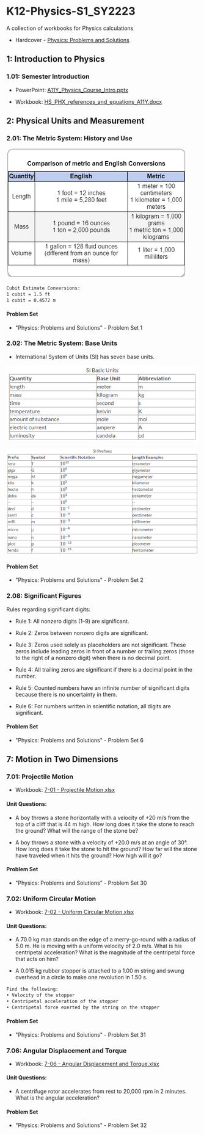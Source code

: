 # K12-Physics-S1_SY2223

A collection of workbooks for Physics calculations

* Hardcover - [Physics: Problems and Solutions](https://www.amazon.com/gp/product/1601530552/)

## 1: Introduction to Physics

### 1.01: Semester Introduction

* PowerPoint: [A11Y_Physics_Course_Intro.pptx](1%20-%20Introduction%20to%20Physics/A11Y_Physics_Course_Intro.pptx)

* Workbook: [HS_PHX_references_and_equations_A11Y.docx](1%20-%20Introduction%20to%20Physics/HS_PHX_references_and_equations_A11Y.docx)

## 2: Physical Units and Measurement

### 2.01: The Metric System: History and Use

![Comparison of metric and English Conversions](2%20-%20Physical%20Units%20and%20Measurement/Comparison%20of%20metric%20and%20English%20Conversions.png)

```
Cubit Estimate Conversions:
1 cubit = 1.5 ft
1 cubit = 0.4572 m
```

#### Problem Set

* "Physics: Problems and Solutions" - Problem Set 1

### 2.02: The Metric System: Base Units

* International System of Units (SI) has seven base units.

![SI Basic Units.png](2%20-%20Physical%20Units%20and%20Measurement/SI%20Basic%20Units.png)

![SI Prefixes.png](2%20-%20Physical%20Units%20and%20Measurement/SI%20Prefixes.png)

#### Problem Set

* "Physics: Problems and Solutions" - Problem Set 2

### 2.08: Significant Figures

Rules regarding significant digits:

* Rule 1: All nonzero digits (1–9) are significant.

* Rule 2: Zeros between nonzero digits are significant.

* Rule 3: Zeros used solely as placeholders are not significant. These zeros include leading zeros in front of a number or trailing zeros (those to the right of a nonzero digit) when there is no decimal point.

* Rule 4: All trailing zeros are significant if there is a decimal point in the number.

* Rule 5: Counted numbers have an infinite number of significant digits because there is no uncertainty in them.

* Rule 6: For numbers written in scientific notation, all digits are significant.

#### Problem Set

* "Physics: Problems and Solutions" - Problem Set 6

## 7: Motion in Two Dimensions

### 7.01: Projectile Motion

* Workbook: [7-01 - Projectile Motion.xlsx](7%20-%20Motion%20In%20Two%20Dimensions/7-01%20-%20Projectile%20Motion.xlsx)

#### Unit Questions:

* A boy throws a stone horizontally with a velocity of +20 m/s from the top of a cliff that is 44 m high. How long does it take the stone to reach the ground? What will the range of the stone be?

* A boy throws a stone with a velocity of +20.0 m/s at an angle of 30°. How long does it take the stone to hit the ground? How far will the stone have traveled when it hits the ground? How high will it go?

#### Problem Set

* "Physics: Problems and Solutions" - Problem Set 30


### 7.02: Uniform Circular Motion

* Workbook: [7-02 - Uniform Circular Motion.xlsx](7%20-%20Motion%20In%20Two%20Dimensions/7-02%20-%20Uniform%20Circular%20Motion.xlsx)

#### Unit Questions:

* A 70.0 kg man stands on the edge of a merry-go-round with a radius of 5.0 m. He is moving with a uniform velocity of 2.0 m/s. What is his centripetal acceleration? What is the magnitude of the centripetal force that acts on him?

* A 0.015 kg rubber stopper is attached to a 1.00 m string and swung overhead in a circle to make one revolution in 1.50 s.

```
Find the following:
• Velocity of the stopper
• Centripetal acceleration of the stopper
• Centripetal force exerted by the string on the stopper
```

#### Problem Set

* "Physics: Problems and Solutions" - Problem Set 31

### 7.06: Angular Displacement and Torque

* Workbook: [7-06 - Angular Displacement and Torque.xlsx](7%20-%20Motion%20In%20Two%20Dimensions/7-06%20-%20Angular%20Displacement%20and%20Torque.xlsx)

#### Unit Questions:

* A centrifuge rotor accelerates from rest to 20,000 rpm in 2 minutes. What is the angular acceleration?

#### Problem Set

* "Physics: Problems and Solutions" - Problem Set 32
